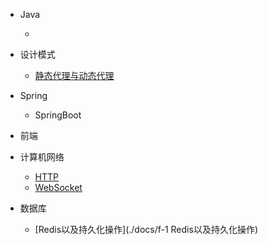 

* Java

  * 

* 设计模式

  * [静态代理与动态代理](./docs/c-1静态代理与动态代理)

* Spring 

  * SpringBoot

* 前端

* 计算机网络

  * [HTTP](./docs/d-1Http)
  * [WebSocket](./docs/d-2WebSocket)
  
* 数据库
  
  * [Redis以及持久化操作](./docs/f-1 Redis以及持久化操作)
  
    
  
    
  
    
  


